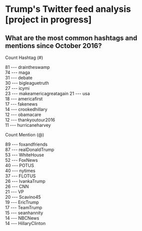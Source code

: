 # Trump's Twitter feed analysis [project in progress]

## What are the most common hashtags and mentions since October 2016? 
   Count      Hashtag (#)
   
   81   ---   draintheswamp       
   74   ---   maga                
   31   ---   debate              
   30   ---   bigleaguetruth      
   27   ---   icymi               
   23   ---   makeamericagreatagain
   21   ---   usa                 
   18   ---   americafirst        
   17   ---   fakenews            
   14   ---   crookedhillary      
   12   ---   obamacare           
   12   ---   thankyoutour2016    
   11   ---   hurricaneharvey     
 
   Count      Mention (@)
   
   89   ---   foxandfriends       
   87   ---   realDonaldTrump     
   53   ---   WhiteHouse          
   52   ---   FoxNews             
   40   ---   POTUS               
   40   ---   nytimes             
   37   ---   FLOTUS              
   26   ---   IvankaTrump         
   26   ---   CNN                 
   21   ---   VP                  
   20   ---   Scavino45           
   19   ---   EricTrump           
   17   ---   TeamTrump           
   15   ---   seanhannity         
   14   ---   NBCNews             
   14   ---   HillaryClinton             

